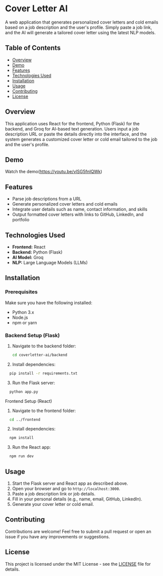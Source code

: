 # Cover Letter AI

A web application that generates personalized cover letters and cold emails based on a job description and the user's profile. Simply paste a job link, and the AI will generate a tailored cover letter using the latest NLP models.

## Table of Contents
- [Overview](#overview)
- [Demo](#demo)
- [Features](#features)
- [Technologies Used](#technologies-used)
- [Installation](#installation)
- [Usage](#usage)
- [Contributing](#contributing)
- [License](#license)

## Overview
This application uses React for the frontend, Python (Flask) for the backend, and Groq for AI-based text generation. Users input a job description URL or paste the details directly into the interface, and the system generates a customized cover letter or cold email tailored to the job and the user's profile.

## Demo

Watch the demo(https://youtu.be/vlSG5fnIQWk)


## Features
- Parse job descriptions from a URL
- Generate personalized cover letters and cold emails
- Integrate user details such as name, contact information, and skills
- Output formatted cover letters with links to GitHub, LinkedIn, and portfolio

## Technologies Used
- **Frontend:** React
- **Backend:** Python (Flask)
- **AI Model:** Groq
- **NLP:** Large Language Models (LLMs)

## Installation

### Prerequisites
Make sure you have the following installed:

- Python 3.x
- Node.js
- npm or yarn

### Backend Setup (Flask)
1. Navigate to the backend folder:
   ```bash
   cd coverletter-ai/backend
   ```
2. Install dependencies:
```bash
  pip install -r requirements.txt
```
3. Run the Flask server:
```bash
  python app.py
```
Frontend Setup (React)
1. Navigate to the frontend folder:
```bash
  cd ../frontend
```
2. Install dependencies:
```bash
  npm install
```
3. Run the React app:
```bash
  npm run dev
```
## Usage
1. Start the Flask server and React app as described above.
2. Open your browser and go to `http://localhost:3000`.
3. Paste a job description link or job details.
4. Fill in your personal details (e.g., name, email, GitHub, LinkedIn).
5. Generate your cover letter or cold email.

## Contributing
Contributions are welcome! Feel free to submit a pull request or open an issue if you have any improvements or suggestions.

## License
This project is licensed under the MIT License - see the [LICENSE](LICENSE) file for details.

